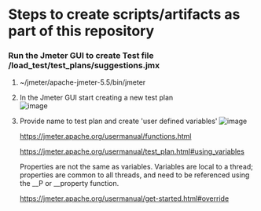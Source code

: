 # Steps to create scripts/artifacts as part of this repository
### Run the Jmeter GUI to create Test file /load_test/test_plans/suggestions.jmx
1. ~/jmeter/apache-jmeter-5.5/bin/jmeter
1. In the Jmeter GUI start creating a new test plan  
   ![image](https://user-images.githubusercontent.com/109071677/179281713-71c0d573-94bd-4026-b886-d160932365b5.png)
1. Provide name to test plan and create 'user defined variables'
   ![image](https://user-images.githubusercontent.com/109071677/179282014-370a1c49-f143-4f14-822c-cb2a02f290e7.png)
   
   https://jmeter.apache.org/usermanual/functions.html
   
   https://jmeter.apache.org/usermanual/test_plan.html#using_variables
   
   Properties are not the same as variables. Variables are local to a thread; properties are common to all threads, and need to be referenced using the __P or __property function.
   
   
   https://jmeter.apache.org/usermanual/get-started.html#override


